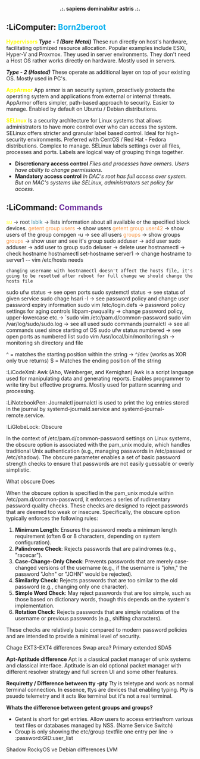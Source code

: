 **<center>.:. sapiens dominabitur astris .:. </center>**



## :LiComputer: <font color="#00b0f0">Born2beroot</font>

<font color="#ffff00"><b>Hypervisors </b></font>
***Type - 1 (Bare Metal)***
These run directly on host's hardware, facilitating optimized resource allocation. Popular examples include ESXi, Hyper-V and Proxmox. They used in server environments. They don't need a Host OS rather works directly on hardware. Mostly used in servers.

***Type - 2 (Hosted)***
These operate as additional layer on top of your existing OS. Mostly used in PC's. 

<font color="#ffff00"><b>AppArmor</b></font>
App armor is an security system, proactively protects the operating system and applications from external or internal threats. AppArmor offers simpler, path-based approach to security. Easier to manage. Enabled by default on Ubuntu / Debian distributions. 

<font color="#ffff00"><b>SELinux</b></font>
Is a security architecture for Linux systems that allows administrators to have more control over who can access the system. SELinux offers stricter and granular label based control. Ideal for high-security environments. Preferred with CentOS  / Red Hat - Fedora distributions. Complex to manage. SELinux labels settings over all files, processes and ports. Labels are logical way of grouping things together. 

- **Discretionary access control** 
	*Files and processes have owners. Users have ability to change permissions.* 
- **Mandatory access control**
	*In DAC's root has full access over system. But on MAC's systems like SELinux, administrators set policy for access.* 


## **:LiCommand: <font color="#7030a0">Commands</font>** 

<font color="#ffff00">su </font>-> root
<font color="#31859b">lsblk</font> -> lists information about all available or the specified block devices.
<font color="#f79646">getent group users </font>-> show users 
<font color="#f79646">getent group user42</font> -> show users of the group
compgen -u -> see all users 
<font color="#f79646">groups</font> -> show groups 
<font color="#f79646">groups</font> <username> -> show user and see it's group 
sudo adduser <username> -> add user 
sudo adduser <username> <groupname> -> add user to group
sudo deluser <username> -> delete user
hostnamectl  -> check hostname 
hostnamectl set-hostname server1 -> change hostname to server1  -- vim /etc/hosts  needs 

	changing username with hostnamectl doesn't affect the hosts file, it's going to be resetted after reboot for full change we should change the hosts file

sudo ufw status -> see open ports 
sudo systemctl status <servicename> -> see status of given service
sudo chage hsari -l -> see password policy  and change user password expiry information
sudo vim /etc/login.defs -> password policy settings for aging controls
libpam-pwquality -> change password policy, upper-lowercase etc.-> `sudo vim /etc/pam.d/common-password
sudo vim /var/log/sudo/sudo.log -> see all used sudo commands 
journalctl -> see all commands used since starting of OS
sudo ufw status numbered -> see open ports as numbered list 
sudo vim /usr/local/bin/monitoring.sh -> monitoring sh directory and file 

^ = matches the starting position within the string -> ^/dev (works as XOR only true returns)
$ = Matches the ending position of the string 

:LiCodeXml: Awk
(Aho, Weinberger, and Kernighan)
Awk is a script language used for manipulating data and generating reports. Enables programmer to write tiny but effective programs. Mostly used for pattern scanning and processing. 


:LiNotebookPen: Journalctl 
journalctl is used to print the log entries stored in the journal by systemd-journald.service and systemd-journal-remote.service.


:LiGlobeLock: Obscure 

In the context of /etc/pam.d/common-password settings on Linux systems, the obscure option is associated with the pam_unix module, which handles traditional Unix authentication (e.g., managing passwords in /etc/passwd or /etc/shadow). The obscure parameter enables a set of basic password strength checks to ensure that passwords are not easily guessable or overly simplistic.

What obscure Does

When the obscure option is specified in the pam_unix module within /etc/pam.d/common-password, it enforces a series of rudimentary password quality checks. These checks are designed to reject passwords that are deemed too weak or insecure. Specifically, the obscure option typically enforces the following rules:

1. **Minimum Length**: Ensures the password meets a minimum length requirement (often 6 or 8 characters, depending on system configuration).
2. **Palindrome Check**: Rejects passwords that are palindromes (e.g., "racecar").
3. **Case-Change-Only Check**: Prevents passwords that are merely case-changed versions of the username (e.g., if the username is "john," the password "John" or "JOHN" would be rejected).
4. **Similarity Check**: Rejects passwords that are too similar to the old password (e.g., changing only one character).
5. **Simple Word Check**: May reject passwords that are too simple, such as those based on dictionary words, though this depends on the system's implementation.
6. **Rotation Check**: Rejects passwords that are simple rotations of the username or previous passwords (e.g., shifting characters).

These checks are relatively basic compared to modern password policies and are intended to provide a minimal level of security.




Chage
EXT3-EXT4 differences 
Swap area? 
Primary extended SDA5 

**Apt-Aptitude difference** 
Apt is a classical packet manager of unix systems and classical interface. Aptitude is an old optional packet manager with different resolver strategy and full screen UI and some other features. 

**Requiretty / Difference between tty -pty** 
Tty is teletype and work as normal terminal connection. In essence, ttys are devices that enabling typing.  Pty is psuedo telemetry and it acts like terminal but it's not a real terminal. 

**Whats the difference between getent groups and groups?** 
- Getent is short for get entries. Allow users to access entriesfrom various text files or databases managed by NSS. (Name Service Switch) 
- Group is only showing the etc/group textfile one entry per line -> <groupname>:password:GID:user_list  

Shadow
RockyOS ve Debian differences
LVM


